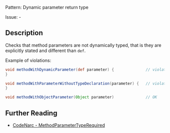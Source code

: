 Pattern: Dynamic parameter return type

Issue: -

## Description

Checks that method parameters are not dynamically typed, that is they are explicitly stated and different than `def`.

Example of violations:

``` groovy
void methodWithDynamicParameter(def parameter) {              // violation
}

void methodWithParameterWithoutTypeDeclaration(parameter) {   // violation
}

void methodWithObjectParameter(Object parameter)              // OK
```

## Further Reading

* [CodeNarc - MethodParameterTypeRequired](https://codenarc.github.io/CodeNarc/codenarc-rules-convention.html#methodparametertyperequired-rule)